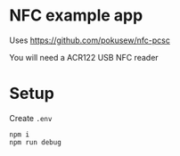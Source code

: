 # NFC example app

Uses https://github.com/pokusew/nfc-pcsc

You will need a ACR122 USB NFC reader

# Setup

Create `.env`

```
npm i
npm run debug
```